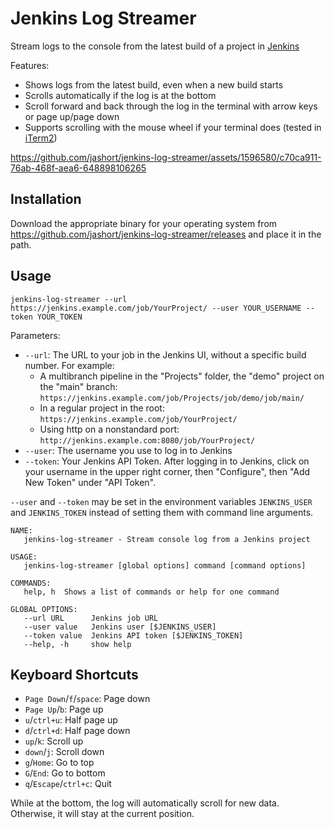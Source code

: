 # Jenkins Log Streamer
Stream logs to the console from the latest build of a project in [Jenkins](https://jenkins.io)

Features:
- Shows logs from the latest build, even when a new build starts
- Scrolls automatically if the log is at the bottom
- Scroll forward and back through the log in the terminal with arrow keys or page up/page down
- Supports scrolling with the mouse wheel if your terminal does (tested in [iTerm2](https://iterm2.com/))

https://github.com/jashort/jenkins-log-streamer/assets/1596580/c70ca911-76ab-468f-aea6-648898106265

## Installation

Download the appropriate binary for your operating system from https://github.com/jashort/jenkins-log-streamer/releases 
and place it in the path.

## Usage

```shell
jenkins-log-streamer --url https://jenkins.example.com/job/YourProject/ --user YOUR_USERNAME --token YOUR_TOKEN
```

Parameters:

- `--url`: The URL to your job in the Jenkins UI, without a specific build number. For example:
  - A multibranch pipeline in the "Projects" folder, the "demo" project on the "main" branch: `https://jenkins.example.com/job/Projects/job/demo/job/main/`
  - In a regular project in the root: `https://jenkins.example.com/job/YourProject/`
  - Using http on a nonstandard port: `http://jenkins.example.com:8080/job/YourProject/`
- `--user`: The username you use to log in to Jenkins
- `--token`: Your Jenkins API Token. After logging in to Jenkins, click on your username in the upper right corner, 
             then "Configure", then "Add New Token" under "API Token".

`--user` and `--token` may be set in the environment variables `JENKINS_USER` and `JENKINS_TOKEN` instead of setting
them with command line arguments.

```shell
NAME:
   jenkins-log-streamer - Stream console log from a Jenkins project

USAGE:
   jenkins-log-streamer [global options] command [command options]

COMMANDS:
   help, h  Shows a list of commands or help for one command

GLOBAL OPTIONS:
   --url URL      Jenkins job URL
   --user value   Jenkins user [$JENKINS_USER]
   --token value  Jenkins API token [$JENKINS_TOKEN]
   --help, -h     show help
```

## Keyboard Shortcuts
- `Page Down`/`f`/`space`: Page down
- `Page Up`/`b`: Page up
- `u`/`ctrl+u`: Half page up
- `d`/`ctrl+d`: Half page down
- `up`/`k`: Scroll up
- `down`/`j`: Scroll down
- `g`/`Home`: Go to top
- `G`/`End`: Go to bottom
- `q`/`Escape`/`ctrl+c`: Quit

While at the bottom, the log will automatically scroll for new data. Otherwise, it will stay at the current position.
